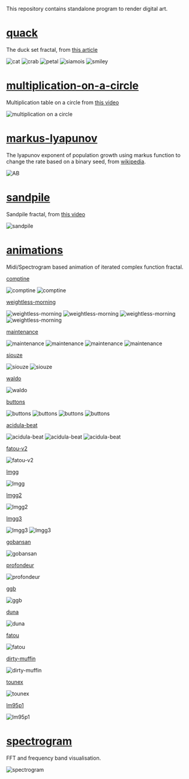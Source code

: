 This repository contains standalone program to render digital art.

# [quack](quack.py)

The duck set fractal, from
[this article](http://www.algorithmic-worlds.net/blog/blog.php?Post=20110227)

![cat](quack/cat.png)
![crab](quack/crab.png)
![petal](quack/petal.png)
![siamois](quack/siamois.png)
![smiley](quack/smiley.png)


# [multiplication-on-a-circle](multiplication-on-a-circle.py)

Multiplication table on a circle from
[this video](https://www.youtube.com/watch?v=-X49VQgi86E)

![multiplication on a circle](multiplication_on_a_circle.png)


# [markus-lyapunov](markus-lyapunov.py)

The lyapunov exponent of population growth using markus function to
change the rate based on a binary seed, from
[wikipedia](https://en.wikipedia.org/wiki/Lyapunov_fractal).

![AB](markus-lyapunov.png)


# [sandpile](sandpile.py)

Sandpile fractal, from [this video](https://www.youtube.com/watch?v=1MtEUErz7Gg)

![sandpile](sandpile.png)


# [animations](animations/)

Midi/Spectrogram based animation of iterated complex function fractal.

[comptine](animations/comptine.py)

![comptine](animations/comptine.png)
![comptine](animations/comptine-2.png)


[weightless-morning](animations/weightless-morning.py)

![weightless-morning](animations/weightless-morning.png)
![weightless-morning](animations/weightless-morning-2.png)
![weightless-morning](animations/weightless-morning-3.png)
![weightless-morning](animations/weightless-morning-4.png)


[maintenance](animations/maintenance.py)

![maintenance](animations/maintenance.png)
![maintenance](animations/maintenance-2.png)
![maintenance](animations/maintenance-3.png)
![maintenance](animations/maintenance-4.png)


[siouze](animations/siouze.py)

![siouze](animations/siouze.png)
![siouze](animations/siouze-2.png)

[waldo](animations/waldo.py)

![waldo](animations/waldo.png)


[buttons](animations/buttons.py)

![buttons](animations/buttons.png)
![buttons](animations/buttons-2.png)
![buttons](animations/buttons-3.png)
![buttons](animations/buttons-4.png)


[acidula-beat](animations/acidula-beat.py)

![acidula-beat](animations/acidula-beat.png)
![acidula-beat](animations/acidula-beat-2.png)
![acidula-beat](animations/acidula-beat-3.png)


[fatou-v2](animations/fatou-v2.py)

![fatou-v2](animations/fatou-v2.png)


[lmgg](animations/lmgg.py)

![lmgg](animations/lmgg.png)


[lmgg2](animations/lmgg2.py)

![lmgg2](animations/lmgg2.png)


[lmgg3](animations/lmgg3.py)

![lmgg3](animations/lmgg3.png)
![lmgg3](animations/lmgg3-2.png)


[gobansan](animations/gobansan.py)

![gobansan](animations/gobansan.jpg)


[profondeur](animations/profondeur.py)

![profondeur](animations/profondeur.jpg)


[ggb](animations/ggb.py)

![ggb](animations/ggb.jpg)


[duna](animations/duna.py)

![duna](animations/duna.jpg)


[fatou](animations/fatou.py)

![fatou](animations/fatou.jpg)


[dirty-muffin](animations/dirty-muffin.py)

![dirty-muffin](animations/dirty-muffin.jpg)


[tounex](animations/tounex.py)

![tounex](animations/tounex.jpg)


[lm95p1](animations/lm95p1.py)

![lm95p1](animations/lm95p1.jpg)


# [spectrogram](spectrogram.py)

FFT and frequency band visualisation.

![spectrogram](spectrogram.png)
